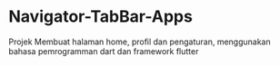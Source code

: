 # Navigator-TabBar-Apps
Projek Membuat halaman home, profil dan pengaturan, menggunakan bahasa pemrogramman dart dan framework flutter
